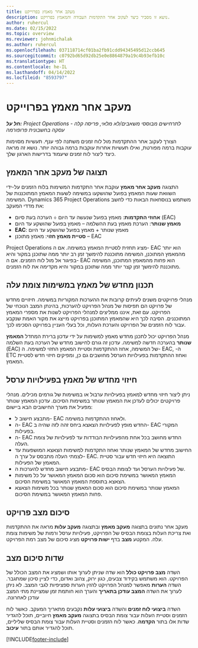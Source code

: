 ```yaml
---
title: מעקב אחר מאמץ בפרוייקט
description: נושא זו מסביר כיצד לעקוב אחר התקדמות העבודה והמאמץ בפרויקט.
author: ruhercul
ms.date: 02/15/2022
ms.topic: overview
ms.reviewer: johnmichalak
ms.author: ruhercul
ms.openlocfilehash: 037118714cf01ba2fb91cdd94345495d12ccb645
ms.sourcegitcommit: c0792bd65d92db25e0e8864879a19c4b93efb10c
ms.translationtype: HT
ms.contentlocale: he-IL
ms.lasthandoff: 04/14/2022
ms.locfileid: "8593797"
---
```

# <a name="project-effort-tracking"></a>מעקב אחר מאמץ בפרוייקט

_**חל על:** Project Operations לתרחישים מבוססי משאבים/לא מלאי, פריסה קלה - עסקה בחשבונית פרופורמה_

הצורך לעקוב אחר ההתקדמות מול לוח זמנים משתנה לפי ענף. תעשיות מסוימות עוקבות ברמה מפורטת, ואילו תעשיות אחרות עוקבות ברמה גבוהה יותר. נושא זה מראה כיצד ליצור לוח זמנים שיעמוד בדרישות הארגון שלך.

## <a name="effort-tracking-view"></a>תצוגה של מעקב אחר המאמץ

התצוגה **מעקב אחר מאמץ** עוקבת אחר התקדמות המשימות בלוח הזמנים על-ידי השוואת שעות המאמץ בפועל שהושקעו במשימה לשעות המאמץ המתוכננות של המשימה. Dynamics 365 Project Operations משתמש בנוסחאות הבאות כדי לחשב את מדדי המעקב:

- **אחוזי התקדמות**: מאמץ בפועל שנעשה עד היום ÷ הערכה בעת סיום (EAC) 
- **מאמץ שנותר**: ‏‫הערכת מאמץ בעת ההשלמה‬ – מאמץ בפועל שהושקע עד היום 
- **EAC**: מאמץ שנותר + מאמץ בפועל שהושקע עד היום 
- **סטיית מאמץ חזוי**: מאמץ מתוכנן – EAC

Project Operations מציג תחזית לסטיית המאמץ במשימה. אם ה- EAC הוא יותר מהמאמץ המתוכנן, המשימה מתוכננת להימשך זמן רב יותר ממה שתוכנן במקור והיא בפיגור אל מול לוח הזמנים. אם ה- EAC הוא פחות מהמאמץ המתוכנן, המשימה מתוכננת להימשך זמן קצר יותר ממה שתוכנן במקור והיא מקדימה את לוח הזמנים.

## <a name="reprojecting-effort-on-leaf-node-tasks"></a>תכנון מחדש של מאמץ במשימות צומת עלה

מנהלי פרויקטים משנים לעיתים קרובות את ההערכות המקוריות במשימה. חיזויים מחדש של פרויקט הם תפיסות של מנהל הפרויקט להערכות, בהינתן המצב הנוכחי של הפרויקט. עם זאת, איננו ממליצים למנהלי הפרויקט לשנות את מספרי המאמץ המתוכננים. הסיבה לכך היא שהמאמץ המתוכנן בפרויקט מייצג את מקור האמת שנקבע עבור לוח הזמנים של הפרויקט והערכת העלות, וכל בעלי העניין בפרויקט הסכימו לכך.

מנהל הפרויקט יכול לתכנן מחדש מאמץ למשימות על ידי עדכון ברירת המחדל **המאמץ שנותר** בהערכה חדשה למשימה. עדכון זה גורם לחישוב מחדש של הערכה בעת השלמה (EAC) של המשימה, אחוז ההתקדמות וסטיית המאמץ החזוי למשימה. ה- EAC, ה- ‏ETC ואחוז ההתקדמות בפעילויות הערסל מחושבים גם כן, ומפיקים חיזוי חדש לסטיית המאמץ.

## <a name="reprojection-of-effort-on-summary-tasks"></a>חיזוי מחדש של מאמץ בפעילויות ערסל

ניתן ליצור חיזוי מחדש למאמץ בפעילויות ערבול או במשימות של גורמים מכילים. מנהלי פרויקטים יכולים לעדכן את המאמץ שנותר במשימות הסיכום. עדכון המאמץ שנותר מפעיל את מערך החישובים הבא ביישום:

- מתבצע חישוב ל- EAC ולאחוז ההתקדמות במשימה.
- ה- EAC החדש מופץ לפעילויות הצאצא ביחס זהה לזה שהיה ב- EAC המקורי בפעילות.
- ה- EAC החדש מחושב בכל אחת מהפעילויות הבודדות עד לפעילויות של צומת העלה. 
- החישוב מחדש של המאמץ שנותר ואחוז התקדמות למשימות הצאצא המושפעות עד לצמתי העלה מתבסס על ערך ה- EAC. התוצאה היא חיזוי חדש עבור סטיית המאמץ של הפעילות. 
- מתבצע חישוב מחדש להערכות ה- EAC של פעילויות הערסל ועד לצומת הבסיס.
- המאמץ המאושר במשימת סיכום הוא סכום המאמץ המאושר על כל משימות הצאצא בתוספת המאמץ המאושר במשימת הסיכום.
- המאמץ שנותר במשימת סיכום הוא סכום המאמץ שנותר בכל משימות הצאצא פחות המאמץ המאושר במשימת הסיכום.

## <a name="project-status-summary"></a>סיכום מצב פרויקט

מעקב אחר נתונים בתצוגה **מעקב מאמץ** ובתצוגה **מעקב עלות** מראה את ההתקדמות ואת צריכת העלות בצומת הבסיס של הפרויקט, פעילויות ערסל ורמות של משימות צומת עלה. המקטע **מצב** בדף **ישות פרויקט** מציג סיכום של מצב רמת הפרויקט.

## <a name="status-summary-fields"></a>שדות סיכום מצב

השדה **מצב פרויקט כולל‬** הוא שדה שניתן לערוך אותו ושמציג את המצב הכולל של הפרויקט. הוא משתמש בקידוד צבעים, כגון ירוק, צהוב ואדום, כדי לציין סיכון שמתגבר. השדה **הערות** מאפשר למנהל הפרויקט להזין הערות ספציפיות לגבי המצב. לא ניתן לערוך את השדה **‏‫המצב עודכן בתאריך** והערך הוא חותמת זמן שמציינת מתי המצב עודכן לאחרונה.

השדה **‏‫ביצועי לוח זמנים‬** והשדה **‏‫ביצועי עלות‬** נקבעים מתאריך המעקב. כאשר לוח הזמנים וסטיית העלות עבור צומת הבסיס בתצוגה **מעקב מאמץ** חיוביים, תוכל להגדיר שדות אלו בתור **הקדמה‬**. כאשר לוח הזמנים וסטיית העלות עבור צומת הבסיס שליליים, תוכל להגדיר אותם בתור **עיכוב**.


[!INCLUDE[footer-include](../includes/footer-banner.md)]
